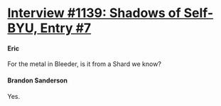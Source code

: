 # [Interview #1139: Shadows of Self-BYU, Entry #7](https://www.theoryland.com/intvmain.php?i=1139#7)

#### Eric

For the metal in Bleeder, is it from a Shard we know?

#### Brandon Sanderson

Yes.


